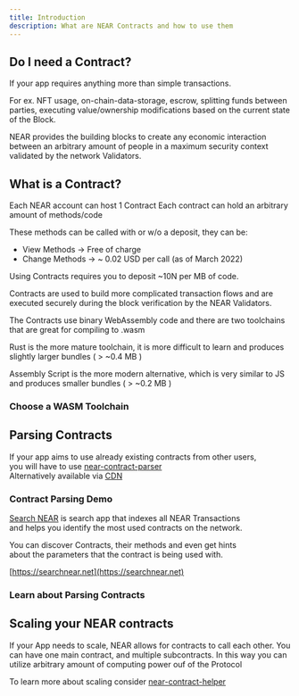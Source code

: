 ```yaml
---
title: Introduction
description: What are NEAR Contracts and how to use them
---
```


## Do I need a Contract?

If your app requires anything more than simple transactions.

For ex. NFT usage, on-chain-data-storage, escrow, splitting funds between parties,
executing value/ownership modifications based on the current state of the Block.

NEAR provides the building blocks to create any economic interaction
between an arbitrary amount of people in a maximum security context 
validated by the network Validators.

## What is a Contract?

Each NEAR account can host 1 Contract
Each contract can hold an arbitrary amount of methods/code

These methods can be called with or w/o a deposit,
they can be:

- View Methods -> Free of charge
- Change Methods -> ~ 0.02 USD per call (as of March 2022)

Using Contracts requires you to deposit ~10N per MB of code.

Contracts are used to build more complicated transaction flows
and are executed securely during the block verification by the NEAR Validators.

The Contracts use binary WebAssembly code
and there are two toolchains that are great for compiling to .wasm

Rust is the more mature toolchain, it is more difficult to learn 
and produces slightly larger bundles ( > ~0.4 MB )

Assembly Script is the more modern alternative, 
which is very similar to JS and produces smaller bundles ( > ~0.2 MB )

### Choose a WASM Toolchain
<center-content>
<near-button title="Rust" route="/docs/c-rust"></near-button>
<near-button title="Assembly Script" route="/docs/c-assembly"></near-button>
</center-content>

## Parsing Contracts

If your app aims to use already existing contracts from other users,  
you will have to use [near-contract-parser](https://github.com/encody/near-contract-parser)   
Alternatively available via [CDN](https://www.jsdelivr.com/package/npm/near-contract-parser)

### Contract Parsing Demo
[Search NEAR](https://searchnear.net)
is search app that indexes all NEAR Transactions  
and helps you identify the most used contracts on the network.

You can discover Contracts, their methods and even get hints  
about the parameters that the contract is being used with.

[https://searchnear.net](https://searchnear.net)

### Learn about Parsing Contracts

<center-content>
<near-button title="Parsing Contracts" route="/docs/c-parsing"></near-button>
</center-content>


## Scaling your NEAR contracts

If your App needs to scale, NEAR allows for contracts to call each other.
You can have one main contract, and multiple subcontracts.
In this way you can utilize arbitrary amount of computing power ouf of the Protocol

To learn more about scaling consider [near-contract-helper](https://github.com/near/near-contract-helper)   

